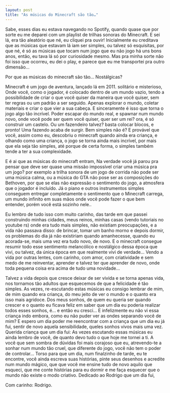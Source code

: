 ```yaml
---
layout: post
title: "As músicas do Minecraft são tão…"
---
```


Sabe, esses dias eu estava navegando no Spotify, quando quase que por sorte eu me deparei com um playlist de trilhas sonoras do Minecraft. E sei lá, era tão aleatório que né, eu cliquei pra ouvir!
Inicialmente eu creditava que as músicas que estavam lá iam ser simples, ou talvez só esquisitas, por que né, é só as músicas que tocam num jogo que eu não jogo há uns bons anos, então, eu tava lá só por curiosidade mesmo. Mas pra minha sorte não foi isso que ocorreu, eu dei o play, e parece que eu me transportei pra outro dimensão…

Por que as músicas do minecraft são tão…
Nostálgicas?

Minecraft é um jogo de aventura, lançado lá em 2011. solitário e misterioso, Onde você, como o jogador, é colocado dentro de um mundo vazio, 
tendo a possibilidade de criar o que você quiser da maneira que você quiser, sem ter regras ou um padrão a ser seguido. Apenas explorar o mundo, 
coletar materiais e criar o que vier a sua cabeça.
E sinceramente é isso que torna o jogo algo tão incrível. Poder escapar do mundo real, e spawnar num mundo novo, onde você pode ser quem você quiser,
quer ser um rei? ora, é só construir um castelo. Ou um fazendeiro talvez? basta colocar blocos, e pronto! Uma fazendo acaba de surgir. Bem simples não é?
E provável que você, assim como eu, descobriu o minecraft quando ainda era criança, e olhando como uma criança, o jogo se torna ainda mais incrível, 
por mais que ela seja tão simples, até porque de certa forma, o simples também tende a ter a sua complexidade. 

E é ai que as músicas do minecraft entram, Na verdade você já parou pra pensar que deve ser quase uma missão impossível criar uma música pra um jogo? 
por exemplo a trilha sonora de um jogo de corrida não pode ser uma música calma, ou a música do GTA não pose ser as composições do Bethoven,
por que se elas não expressão o sentimento do jogo, a atmosfera que o jogador é incluído.
Já o piano e outros instrumentos simples conseguem entregar completamente o sentimento que o Minecraft carrega,
um mundo infinito em suas mãos onde você pode fazer o que bem entender, porém você está sozinho nele..

Eu lembro de tudo isso com muito carinho, das tarde em que passei construindo minhas cidades, meus reinos, minhas casas (vendo tutoriais no youtube rs) 
onde era tudo mais simples, não existiam preocupações, e a vida não passava disso: de brincar, tomar um banho morno e depois dormir,
os problemas do dia já não existiriam quando amanhecesse, quando eu acorada-se, mais uma vez era tudo novo, de novo.
E o minecraft consegue resumir todo esse sentimento melancólico e nostálgico dessa época que vivi, ou talvez, da única época em que realmente vivi de verdade… 
Vendo a vida por outras lentes, com carinho, com amor, com criatividade e sem medo de me reinventar, aprender e talvez ter que aprender de novo,
onde toda pequena coisa era acima de tudo uma novidade…

Talvez a vida depois que cresce deixar de ser vivida e se torna apenas vida, nos tornamos tão adultos que esquecemos de que a felicidade é tão simples.
As vezes, re-escutando estas músicas eu consigo lembrar de mim, de mim quando era criança, do meu jeito de ver o mundo e o quanto era isso mais agridoce.
Dos meus sonhos, de quem eu queria ser quando crescer e o quanto eu ficava feliz em saber que um dia eu poderia realizar todos esses sonhos,
é... e então eu cresci…
E infelizmente eu não vi essa criança indo embora, como eu não puder ver as ondes separando você de mim?
E espero um dia poder me reencontrar com a criança que um dia eu já fui, sentir de novo aquela sensibilidade, queles sonhos vivos mais uma vez. 
Querida criança que um dia fui: As vezes escutando essas músicas eu ainda lembro de você, de quanto devo tudo o que hoje me tornei a ti.
A você que sem sombra de dúvidas foi mais corajoso que eu, atrevendo-te a sonhar num mundo tão cruel, que diferente do jogo, você não tem o poder de controlar…
Torso para que um dia, num finalzinho de tarde, eu te encontre, você ainda escreva suas histórias, pinte seus desenhos e acredite num mundo mágico, que que você me ensine tudo de novo aquilo que esqueci, que me conte histórias para eu dormir e me faça esquecer que o mundo não existe o modo criativo.
Dedicado ao Rodrigo que um dia fui,

Com carinho:
Rodrigo.
